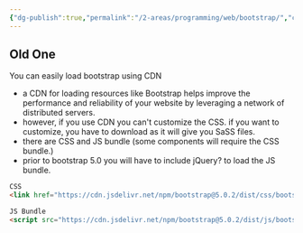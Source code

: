 ```yaml
---
{"dg-publish":true,"permalink":"/2-areas/programming/web/bootstrap/","created":"2024-10-16T22:02:38.181+07:00","updated":"2025-10-05T22:15:35.070+07:00"}
---
```


## Old One
You can easily load bootstrap using CDN
- a CDN for loading resources like Bootstrap helps improve the performance and reliability of your website by leveraging a network of distributed servers.
- however, if you use CDN you can't customize the CSS. if you want to customize, you have to download as it will give you SaSS files.
- there are CSS and JS bundle (some components will require the CSS bundle.)
- prior to bootstrap 5.0 you will have to include jQuery? to load the JS bundle.
``` html
CSS
<link href="https://cdn.jsdelivr.net/npm/bootstrap@5.0.2/dist/css/bootstrap.min.css" rel="stylesheet" integrity="sha384-EVSTQN3/azprG1Anm3QDgpJLIm9Nao0Yz1ztcQTwFspd3yD65VohhpuuCOmLASjC" crossorigin="anonymous">

JS Bundle
<script src="https://cdn.jsdelivr.net/npm/bootstrap@5.0.2/dist/js/bootstrap.bundle.min.js" integrity="sha384-MrcW6ZMFYlzcLA8Nl+NtUVF0sA7MsXsP1UyJoMp4YLEuNSfAP+JcXn/tWtIaxVXM" crossorigin="anonymous"></script>
```
